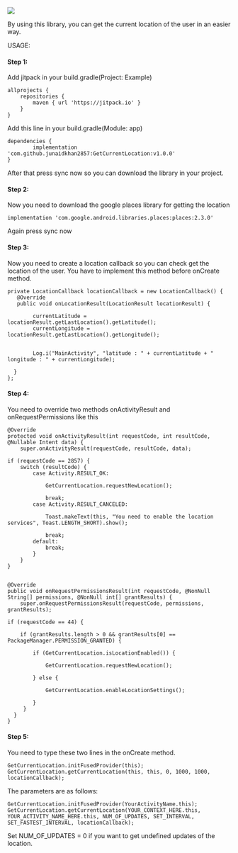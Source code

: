 [![](https://jitpack.io/v/junaidkhan2857/GetCurrentLocation.svg)](https://jitpack.io/#junaidkhan2857/GetCurrentLocation)

By using this library, you can get the current location of the user in an easier way.

USAGE: 

#### Step 1:

Add jitpack in your build.gradle(Project: Example)

    allprojects {
		repositories {
			maven { url 'https://jitpack.io' }
		}
	}
  
  
  Add this line in your build.gradle(Module: app)
  
    dependencies {
	        implementation 'com.github.junaidkhan2857:GetCurrentLocation:v1.0.0'
	}
  
  After that press sync now so you can download the library in your project.
  



#### Step 2:
Now you need to download the google places library for getting the location

    implementation 'com.google.android.libraries.places:places:2.3.0'

Again press sync now


#### Step 3:
Now you need to create a location callback so you can check get the location of the user. You have to implement this method before onCreate method. 

    private LocationCallback locationCallback = new LocationCallback() {
       @Override
       public void onLocationResult(LocationResult locationResult) {

            currentLatitude = locationResult.getLastLocation().getLatitude();
            currentLongitude = locationResult.getLastLocation().getLongitude();


            Log.i("MainActivity", "latitude : " + currentLatitude + " longitude : " + currentLongitude);

      }
    };


#### Step 4:
You need to override two methods onActivityResult and onRequestPermissions like this

    @Override
    protected void onActivityResult(int requestCode, int resultCode, @Nullable Intent data) {
        super.onActivityResult(requestCode, resultCode, data);

    if (requestCode == 2857) {
        switch (resultCode) {
            case Activity.RESULT_OK:

                GetCurrentLocation.requestNewLocation();

                break;
            case Activity.RESULT_CANCELED:

                Toast.makeText(this, "You need to enable the location services", Toast.LENGTH_SHORT).show();

                break;
            default:
                break;
            }
        }
    }


    @Override
    public void onRequestPermissionsResult(int requestCode, @NonNull String[] permissions, @NonNull int[] grantResults) {
        super.onRequestPermissionsResult(requestCode, permissions, grantResults);

    if (requestCode == 44) {

        if (grantResults.length > 0 && grantResults[0] == PackageManager.PERMISSION_GRANTED) {

            if (GetCurrentLocation.isLocationEnabled()) {

                GetCurrentLocation.requestNewLocation();

            } else {

                GetCurrentLocation.enableLocationSettings();

            }
         }
      }
    }


#### Step 5:

You need to type these two lines in the onCreate method.


    GetCurrentLocation.initFusedProvider(this);
    GetCurrentLocation.getCurrentLocation(this, this, 0, 1000, 1000, locationCallback);



The parameters are as follows: 


    GetCurrentLocation.initFusedProvider(YourActivityName.this);
    GetCurrentLocation.getCurrentLocation(YOUR_CONTEXT_HERE.this, YOUR_ACTIVITY_NAME_HERE.this, NUM_OF_UPDATES, SET_INTERVAL, SET_FASTEST_INTERVAL, locationCallback);


Set NUM_OF_UPDATES = 0 if you want to get undefined updates of the location.


